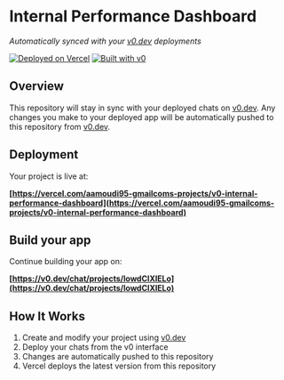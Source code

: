 # Internal Performance Dashboard

*Automatically synced with your [v0.dev](https://v0.dev) deployments*

[![Deployed on Vercel](https://img.shields.io/badge/Deployed%20on-Vercel-black?style=for-the-badge&logo=vercel)](https://vercel.com/aamoudi95-gmailcoms-projects/v0-internal-performance-dashboard)
[![Built with v0](https://img.shields.io/badge/Built%20with-v0.dev-black?style=for-the-badge)](https://v0.dev/chat/projects/lowdCIXlELo)

## Overview

This repository will stay in sync with your deployed chats on [v0.dev](https://v0.dev).
Any changes you make to your deployed app will be automatically pushed to this repository from [v0.dev](https://v0.dev).

## Deployment

Your project is live at:

**[https://vercel.com/aamoudi95-gmailcoms-projects/v0-internal-performance-dashboard](https://vercel.com/aamoudi95-gmailcoms-projects/v0-internal-performance-dashboard)**

## Build your app

Continue building your app on:

**[https://v0.dev/chat/projects/lowdCIXlELo](https://v0.dev/chat/projects/lowdCIXlELo)**

## How It Works

1. Create and modify your project using [v0.dev](https://v0.dev)
2. Deploy your chats from the v0 interface
3. Changes are automatically pushed to this repository
4. Vercel deploys the latest version from this repository